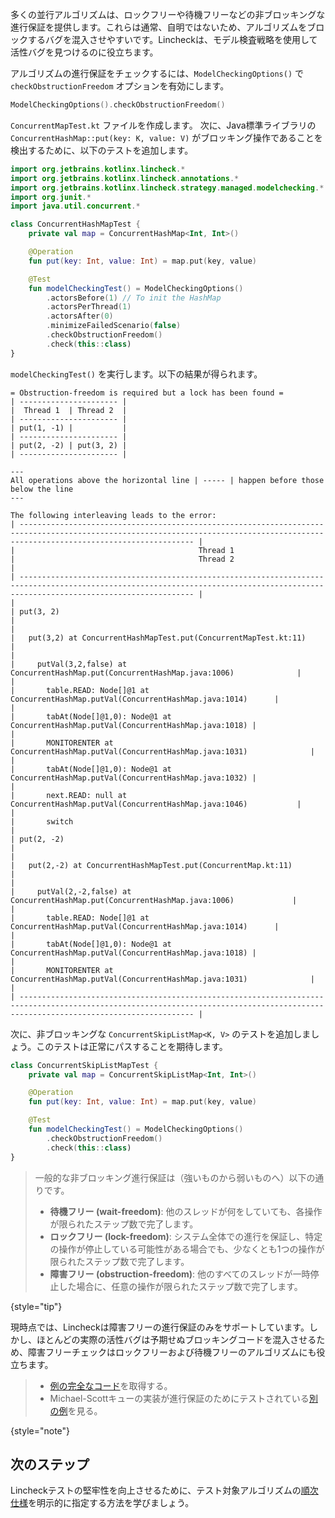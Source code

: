 [//]: # (title: 進行保証)

多くの並行アルゴリズムは、ロックフリーや待機フリーなどの非ブロッキングな進行保証を提供します。これらは通常、自明ではないため、アルゴリズムをブロックするバグを混入させやすいです。Lincheckは、モデル検査戦略を使用して活性バグを見つけるのに役立ちます。

アルゴリズムの進行保証をチェックするには、`ModelCheckingOptions()` で `checkObstructionFreedom` オプションを有効にします。

```kotlin
ModelCheckingOptions().checkObstructionFreedom()
```

`ConcurrentMapTest.kt` ファイルを作成します。
次に、Java標準ライブラリの `ConcurrentHashMap::put(key: K, value: V)` がブロッキング操作であることを検出するために、以下のテストを追加します。

```kotlin
import org.jetbrains.kotlinx.lincheck.*
import org.jetbrains.kotlinx.lincheck.annotations.*
import org.jetbrains.kotlinx.lincheck.strategy.managed.modelchecking.*
import org.junit.*
import java.util.concurrent.*

class ConcurrentHashMapTest {
    private val map = ConcurrentHashMap<Int, Int>()

    @Operation
    fun put(key: Int, value: Int) = map.put(key, value)

    @Test
    fun modelCheckingTest() = ModelCheckingOptions()
        .actorsBefore(1) // To init the HashMap
        .actorsPerThread(1)
        .actorsAfter(0)
        .minimizeFailedScenario(false)
        .checkObstructionFreedom()
        .check(this::class)
}
```

`modelCheckingTest()` を実行します。以下の結果が得られます。

```text
= Obstruction-freedom is required but a lock has been found =
| ---------------------- |
|  Thread 1  | Thread 2  |
| ---------------------- |
| put(1, -1) |           |
| ---------------------- |
| put(2, -2) | put(3, 2) |
| ---------------------- |

---
All operations above the horizontal line | ----- | happen before those below the line
---

The following interleaving leads to the error:
| ----------------------------------------------------------------------------------------------------------------------------------------------------------------------------------- |
|                                         Thread 1                                         |                                         Thread 2                                         |
| ----------------------------------------------------------------------------------------------------------------------------------------------------------------------------------- |
|                                                                                          | put(3, 2)                                                                                |
|                                                                                          |   put(3,2) at ConcurrentHashMapTest.put(ConcurrentMapTest.kt:11)                         |
|                                                                                          |     putVal(3,2,false) at ConcurrentHashMap.put(ConcurrentHashMap.java:1006)              |
|                                                                                          |       table.READ: Node[]@1 at ConcurrentHashMap.putVal(ConcurrentHashMap.java:1014)      |
|                                                                                          |       tabAt(Node[]@1,0): Node@1 at ConcurrentHashMap.putVal(ConcurrentHashMap.java:1018) |
|                                                                                          |       MONITORENTER at ConcurrentHashMap.putVal(ConcurrentHashMap.java:1031)              |
|                                                                                          |       tabAt(Node[]@1,0): Node@1 at ConcurrentHashMap.putVal(ConcurrentHashMap.java:1032) |
|                                                                                          |       next.READ: null at ConcurrentHashMap.putVal(ConcurrentHashMap.java:1046)           |
|                                                                                          |       switch                                                                             |
| put(2, -2)                                                                               |                                                                                          |
|   put(2,-2) at ConcurrentHashMapTest.put(ConcurrentMap.kt:11)                        |                                                                                          |
|     putVal(2,-2,false) at ConcurrentHashMap.put(ConcurrentHashMap.java:1006)             |                                                                                          |
|       table.READ: Node[]@1 at ConcurrentHashMap.putVal(ConcurrentHashMap.java:1014)      |                                                                                          |
|       tabAt(Node[]@1,0): Node@1 at ConcurrentHashMap.putVal(ConcurrentHashMap.java:1018) |                                                                                          |
|       MONITORENTER at ConcurrentHashMap.putVal(ConcurrentHashMap.java:1031)              |                                                                                          |
| ----------------------------------------------------------------------------------------------------------------------------------------------------------------------------------- |
```

次に、非ブロッキングな `ConcurrentSkipListMap<K, V>` のテストを追加しましょう。このテストは正常にパスすることを期待します。

```kotlin
class ConcurrentSkipListMapTest {
    private val map = ConcurrentSkipListMap<Int, Int>()

    @Operation
    fun put(key: Int, value: Int) = map.put(key, value)

    @Test
    fun modelCheckingTest() = ModelCheckingOptions()
        .checkObstructionFreedom()
        .check(this::class)
}
```

> 一般的な非ブロッキング進行保証は（強いものから弱いものへ）以下の通りです。
>
> *   **待機フリー (wait-freedom)**: 他のスレッドが何をしていても、各操作が限られたステップ数で完了します。
> *   **ロックフリー (lock-freedom)**: システム全体での進行を保証し、特定の操作が停止している可能性がある場合でも、少なくとも1つの操作が限られたステップ数で完了します。
> *   **障害フリー (obstruction-freedom)**: 他のすべてのスレッドが一時停止した場合に、任意の操作が限られたステップ数で完了します。
>
{style="tip"}

現時点では、Lincheckは障害フリーの進行保証のみをサポートしています。しかし、ほとんどの実際の活性バグは予期せぬブロッキングコードを混入させるため、障害フリーチェックはロックフリーおよび待機フリーのアルゴリズムにも役立ちます。

> *   [例の完全なコード](https://github.com/JetBrains/lincheck/blob/master/src/jvm/test/org/jetbrains/kotlinx/lincheck_test/guide/ConcurrentMapTest.kt)を取得する。
> *   Michael-Scottキューの実装が進行保証のためにテストされている[別の例](https://github.com/JetBrains/lincheck/blob/master/src/jvm/test/org/jetbrains/kotlinx/lincheck_test/guide/ObstructionFreedomViolationTest.kt)を見る。
>
{style="note"}

## 次のステップ

Lincheckテストの堅牢性を向上させるために、テスト対象アルゴリズムの[順次仕様](sequential-specification.md)を明示的に指定する方法を学びましょう。